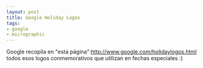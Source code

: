 ```yaml
---
layout: post
title: Google Holiday Logos
tags:
- google
- micrographic
---
```

Google recopila en "esta página":http://www.google.com/holidaylogos.html todos esos logos conmemorativos que utilizan en fechas especiales :)
